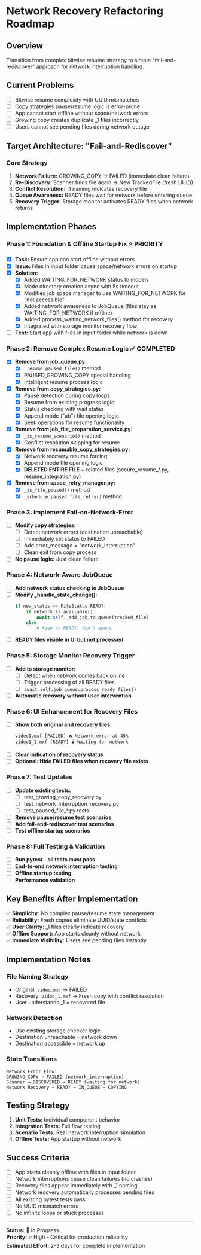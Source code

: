 # Network Recovery Refactoring Roadmap

## Overview
Transition from complex bitwise resume strategy to simple "fail-and-rediscover" approach for network interruption handling.

## Current Problems
- [ ] Bitwise resume complexity with UUID mismatches
- [ ] Copy strategies pause/resume logic is error-prone
- [ ] App cannot start offline without space/network errors
- [ ] Growing copy creates duplicate _1 files incorrectly
- [ ] Users cannot see pending files during network outage

## Target Architecture: "Fail-and-Rediscover"

### Core Strategy
1. **Network Failure:** GROWING_COPY → FAILED (immediate clean failure)
2. **Re-Discovery:** Scanner finds file again → New TrackedFile (fresh UUID)
3. **Conflict Resolution:** _1 naming indicates recovery file
4. **Queue Awareness:** READY files wait for network before entering queue
5. **Recovery Trigger:** Storage monitor activates READY files when network returns

## Implementation Phases

### Phase 1: Foundation & Offline Startup Fix ⭐ PRIORITY
- [x] **Task:** Ensure app can start offline without errors
- [x] **Issue:** Files in input folder cause space/network errors on startup
- [x] **Solution:** 
  - [x] Added WAITING_FOR_NETWORK status to models
  - [x] Made directory creation async with 5s timeout 
  - [x] Modified job space manager to use WAITING_FOR_NETWORK for "not accessible" 
  - [x] Added network awareness to JobQueue (files stay as WAITING_FOR_NETWORK if offline)
  - [x] Added process_waiting_network_files() method for recovery
  - [x] Integrated with storage monitor recovery flow
- [ ] **Test:** Start app with files in input folder while network is down

### Phase 2: Remove Complex Resume Logic ✅ COMPLETED
- [x] **Remove from job_queue.py:**
  - [x] `_resume_paused_file()` method
  - [x] PAUSED_GROWING_COPY special handling
  - [x] Intelligent resume process logic
- [x] **Remove from copy_strategies.py:**
  - [x] Pause detection during copy loops
  - [x] Resume from existing progress logic
  - [x] Status checking with wait states
  - [x] Append mode ("ab") file opening logic
  - [x] Seek operations for resume functionality
- [x] **Remove from job_file_preparation_service.py:**
  - [x] `_is_resume_scenario()` method
  - [x] Conflict resolution skipping for resume
- [x] **Remove from resumable_copy_strategies.py:**
  - [x] Network recovery resume forcing
  - [x] Append mode file opening logic
  - [x] **DELETED ENTIRE FILE** + related files (secure_resume_*.py, resume_integration.py)
- [x] **Remove from space_retry_manager.py:**
  - [x] `_is_file_paused()` method
  - [x] `_schedule_paused_file_retry()` method

### Phase 3: Implement Fail-on-Network-Error
- [ ] **Modify copy strategies:**
  - [ ] Detect network errors (destination unreachable)
  - [ ] Immediately set status to FAILED
  - [ ] Add error_message = "network_interruption"
  - [ ] Clean exit from copy process
- [ ] **No pause logic:** Just clean failure

### Phase 4: Network-Aware JobQueue
- [ ] **Add network status checking to JobQueue**
- [ ] **Modify _handle_state_change():**
  ```python
  if new_status == FileStatus.READY:
      if network_is_available():
          await self._add_job_to_queue(tracked_file)
      else:
          # Keep as READY, don't queue
  ```
- [ ] **READY files visible in UI but not processed**

### Phase 5: Storage Monitor Recovery Trigger
- [ ] **Add to storage monitor:**
  - [ ] Detect when network comes back online
  - [ ] Trigger processing of all READY files
  - [ ] `await self.job_queue.process_ready_files()`
- [ ] **Automatic recovery without user intervention**

### Phase 6: UI Enhancement for Recovery Files
- [ ] **Show both original and recovery files:**
  ```
  video1.mxf [FAILED] ❌ Network error at 45%
  video1_1.mxf [READY] ⏳ Waiting for network
  ```
- [ ] **Clear indication of recovery status**
- [ ] **Optional: Hide FAILED files when recovery file exists**

### Phase 7: Test Updates
- [ ] **Update existing tests:**
  - [ ] test_growing_copy_recovery.py
  - [ ] test_network_interruption_recovery.py
  - [ ] test_paused_file_*.py tests
- [ ] **Remove pause/resume test scenarios**
- [ ] **Add fail-and-rediscover test scenarios**
- [ ] **Test offline startup scenarios**

### Phase 8: Full Testing & Validation
- [ ] **Run pytest - all tests must pass**
- [ ] **End-to-end network interruption testing**
- [ ] **Offline startup testing**
- [ ] **Performance validation**

## Key Benefits After Implementation
✅ **Simplicity:** No complex pause/resume state management  
✅ **Reliability:** Fresh copies eliminate UUID/state conflicts  
✅ **User Clarity:** _1 files clearly indicate recovery  
✅ **Offline Support:** App starts cleanly without network  
✅ **Immediate Visibility:** Users see pending files instantly  

## Implementation Notes

### File Naming Strategy
- Original: `video.mxf` → FAILED
- Recovery: `video_1.mxf` → Fresh copy with conflict resolution
- User understands _1 = recovered file

### Network Detection
- Use existing storage checker logic
- Destination unreachable = network down
- Destination accessible = network up

### State Transitions
```
Network Error Flow:
GROWING_COPY → FAILED (network_interruption)
Scanner → DISCOVERED → READY (waiting for network)
Network Recovery → READY → IN_QUEUE → COPYING
```

## Testing Strategy
1. **Unit Tests:** Individual component behavior
2. **Integration Tests:** Full flow testing
3. **Scenario Tests:** Real network interruption simulation
4. **Offline Tests:** App startup without network

## Success Criteria
- [ ] App starts cleanly offline with files in input folder
- [ ] Network interruptions cause clean failures (no crashes)
- [ ] Recovery files appear immediately with _1 naming
- [ ] Network recovery automatically processes pending files
- [ ] All existing pytest tests pass
- [ ] No UUID mismatch errors
- [ ] No infinite loops or stuck processes

---

**Status:** 🚧 In Progress  
**Priority:** ⭐ High - Critical for production reliability  
**Estimated Effort:** 2-3 days for complete implementation  